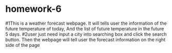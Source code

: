 # homework-6
#1This is a weather forecast webpage. It will tells user the information of the future temperature of today, And the list of future temperature in the future 5 days.
#2user just need input a city into searching box and click the search button. Then the webpage will tell user the forecast information on the right side of the page